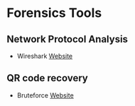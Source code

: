 # Forensics Tools

## Network Protocol Analysis
- Wireshark [Website](https://www.wireshark.org/)

## QR code recovery
- Bruteforce [Website](https://merricx.github.io/qrazybox/)
